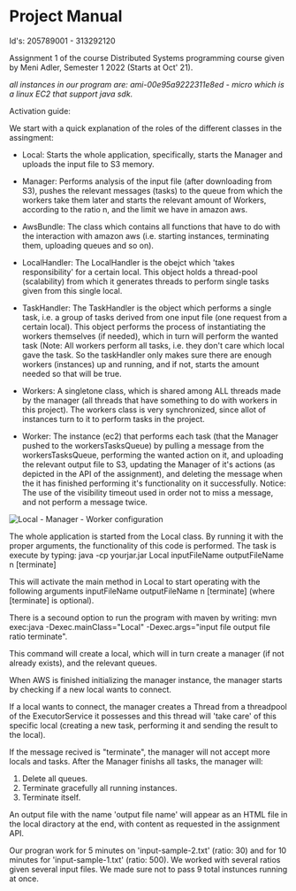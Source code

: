 # Project Manual 
Id's: 205789001 - 313292120

Assignment 1 of the course Distributed Systems programming course given by Meni Adler, Semester 1 2022 (Starts at Oct' 21).

*all instances in our program are: ami-00e95a9222311e8ed  - micro
which is a linux EC2 that support java sdk.*

Activation guide:

We start with a quick explanation of the roles of the different classes in the assingment:
  - Local: Starts the whole application, specifically, starts the Manager and uploads the input file to S3 memory.
  - Manager: Performs analysis of the input file (after downloading from S3), pushes the relevant messages (tasks) to the queue from which the workers take them later and starts the relevant amount of Workers, according to the ratio n, and the limit we have in amazon aws.
  - AwsBundle: The class which contains all functions that have to do with the interaction with amazon aws (i.e. starting instances, terminating them, uploading queues and so on). 
  - LocalHandler: The LocalHandler is the obejct which 'takes responsibility' for a certain local. This object holds a thread-pool (scalability) from which it generates threads to perform single tasks given from this single local.
  - TaskHandler: The TaskHandler is the object which performs a single task, i.e. a group of tasks derived from one input file (one request from a certain local). This object performs the process of instantiating the workers themselves (if needed), which in turn will perform the wanted task (Note: All workers perform all tasks, i.e. they don't care which local gave the task. So the taskHandler only makes sure there are enough workers (instances) up and running, and if not, starts the amount needed so that will be true.
  - Workers: A singletone class, which is shared among ALL threads made by the manager (all threads that have something to do with workers in this project).
            The workers class is very synchronized, since allot of instances turn to it to perform tasks in the project.
            
  - Worker: The instance (ec2) that performs each task (that the Manager pushed to the workersTasksQueue) by pulling a message from the workersTasksQueue, performing the wanted action on it, and uploading the relevant output file to S3, updating the Manager of it's actions (as depicted in the API of the assignment), and deleting the message when the it has finished performing it's functionality on it successfully.
Notice: The use of the visibility timeout used in order not to miss a message, and not perform a message twice.


![Local - Manager - Worker configuration](https://user-images.githubusercontent.com/73799544/145728739-faae4969-dce1-485a-8e7d-c0e22a141a07.jpg)

The whole application is started from the Local class. By running it with the proper arguments, the functionality of this code is performed.
The task is execute by typing:  java -cp yourjar.jar Local inputFileName outputFileName n [terminate]

This will activate the main method in Local to start operating with the following arguments inputFileName outputFileName n [terminate] (where [terminate] is optional).

There is a secound option to run the program with maven by writing: 
mvn exec:java -Dexec.mainClass="Local" -Dexec.args="input file output file ratio terminate".

This command will create a local, which will in turn create a manager (if not already exists), and the relevant queues.
 
When AWS is finished initializing the manager instance, the manager starts by checking if a new local wants to connect. 

 If a local wants to connect, the manager creates a Thread from a threadpool of the ExecutorService it possesses and this thread will 'take care' of this specific local (creating a new task, performing it and sending the result to the local).
 
 If the message recived is "terminate", the manager will not accept more locals and tasks. After the Manager finishs all tasks, the manager will:
 1. Delete all queues.
 2. Terminate gracefully all running instances.
 3. Terminate itself.
 
 An output file with the name 'output file name' will appear as an HTML file in the local diractory at the end, with content as requested in the assignment API.

 
 Our progran work for 5 minutes on 'input-sample-2.txt' (ratio: 30) and for 10 minutes for 'input-sample-1.txt' (ratio: 500).
 We worked with several ratios given several input files. We made sure not to pass 9 total instunces running at once.
 
 
 
 
 
 
 
 
 
 
 
 
 
 

